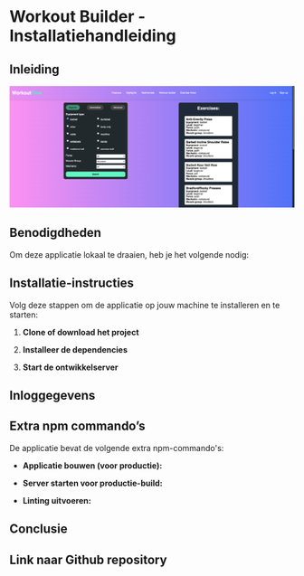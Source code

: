 # Workout Builder - Installatiehandleiding

## Inleiding

![featureOne.png](src/assets/pictures/featureOne.png)

## Benodigdheden
Om deze applicatie lokaal te draaien, heb je het volgende nodig:



## Installatie-instructies
Volg deze stappen om de applicatie op jouw machine te installeren en te starten:

1. **Clone of download het project**


2. **Installeer de dependencies**


3. **Start de ontwikkelserver**


## Inloggegevens



## Extra npm commando’s
De applicatie bevat de volgende extra npm-commando's:

- **Applicatie bouwen (voor productie):**

- **Server starten voor productie-build:**

- **Linting uitvoeren:**


## Conclusie

## Link naar Github repository